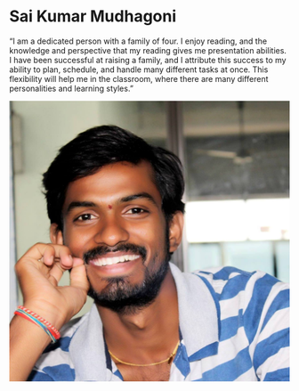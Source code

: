 # Sai Kumar Mudhagoni

“I am a dedicated person with a family of four. I enjoy reading, and the knowledge and perspective that my reading gives me presentation abilities. I have been successful at raising a family, and I attribute this success to my ability to plan, schedule, and handle many different tasks at once. This flexibility will help me in the classroom, where there are many different personalities and learning styles.”

![Sai Kumar Mudhagoni](https://github.com/saikumarm007/assignment2-mudhagoni/blob/main/mudhagoni.jpg)
